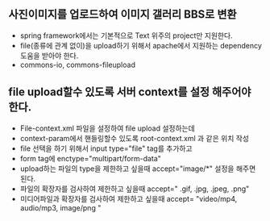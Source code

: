 ## 사진이미지를 업로드하여 이미지 갤러리 BBS로 변환

* spring framework에서는 기본적으로 Text 위주의 project만 지원한다.
* file(종류에 관계 없이)을 upload하기 위해서 apache에서 지원하는 dependency도움을 받아야 한다.
* commons-io, commons-fileupload


## file upload할수 있도록 서버 context를 설정 해주어야 한다.
* File-context.xml 파일을 설정하여 file upload 설정하는데
* context-param에서 핸들링할수 있도록 root-context.xml 과 같은 위치 작성
* file 선택을 하기 위해서 input type="file" tag를 추가하고
* form tag에 enctype="multipart/form-data"
* upload하는 파일의 type을 제한하고 싶을때 accept="image/*" 설정을 해주면 된다.
* 파일의 확장자를 검사하여 제한하고 싶을때  accept=" .gif, .jpg, .jpeg, .png"
* 미디어파일과 확장자를 검사하여 제한하고 싶을때 accept= "video/mp4, audio/mp3, image/png "